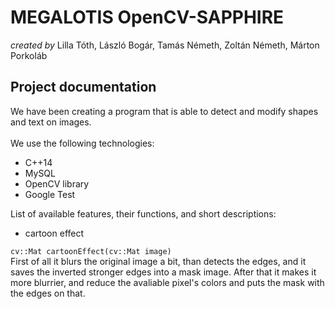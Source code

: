 **MEGALOTIS OpenCV-SAPPHIRE**
======
_created by_ Lilla Tóth, László Bogár, Tamás Németh, Zoltán Németh, Márton Porkoláb

## **Project documentation**

We have been creating a program that is able to detect and modify shapes and text on images.<br/> <br/>
We use the following technologies:
* C++14
* MySQL
* OpenCV library
* Google Test<br/>

List of available features, their functions, and short descriptions:

- cartoon effect

`cv::Mat cartoonEffect(cv::Mat image)`<br/>
First of all it blurs the original image a bit, than detects the edges, and it saves the inverted stronger edges into  a mask image. After that it makes it more blurrier, and reduce the avaliable pixel's colors and puts the mask with the edges on that. <br/>
